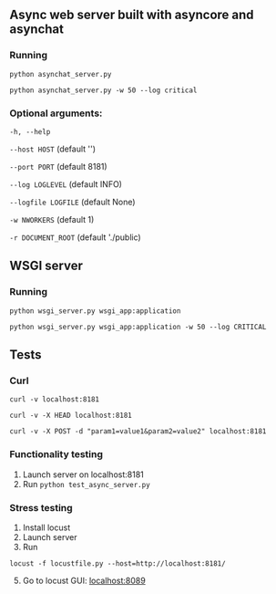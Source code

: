 ## Async web server built with asyncore and asynchat

### Running
```
python asynchat_server.py
```

```
python asynchat_server.py -w 50 --log critical
```
### Optional arguments:
`-h, --help`

`--host HOST` (default '')

`--port PORT` (default 8181)

`--log LOGLEVEL` (default INFO)

`--logfile LOGFILE` (default None)

`-w NWORKERS` (default 1)

`-r DOCUMENT_ROOT` (default './public)

## WSGI server

### Running
```
python wsgi_server.py wsgi_app:application
```
```
python wsgi_server.py wsgi_app:application -w 50 --log CRITICAL
```


## Tests

### Curl

```
curl -v localhost:8181
```

```
curl -v -X HEAD localhost:8181 
```

```
curl -v -X POST -d "param1=value1&param2=value2" localhost:8181 
```



### Functionality testing
1. Launch server on localhost:8181
2. Run `python test_async_server.py`


### Stress testing
1. Install locust
2. Launch server
3. Run 
```
locust -f locustfile.py --host=http://localhost:8181/
```
5. Go to locust GUI: [localhost:8089](http://localhost:8089/)
